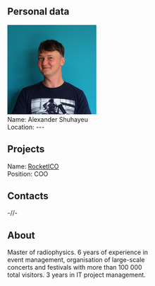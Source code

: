 ## Personal data
![ photo](photo/alexander_shuhayeu.png)  
Name: Alexander Shuhayeu  
Location: ---
## Projects 
Name: [RocketICO](../projects/rocketico.md)  
Position: COO  
## Contacts
-//-
## About
Master of radiophysics. 6 years of experience in
event management, organisation of large-scale
concerts and festivals with more than 100 000
total visitors. 3 years in IT project
management.
